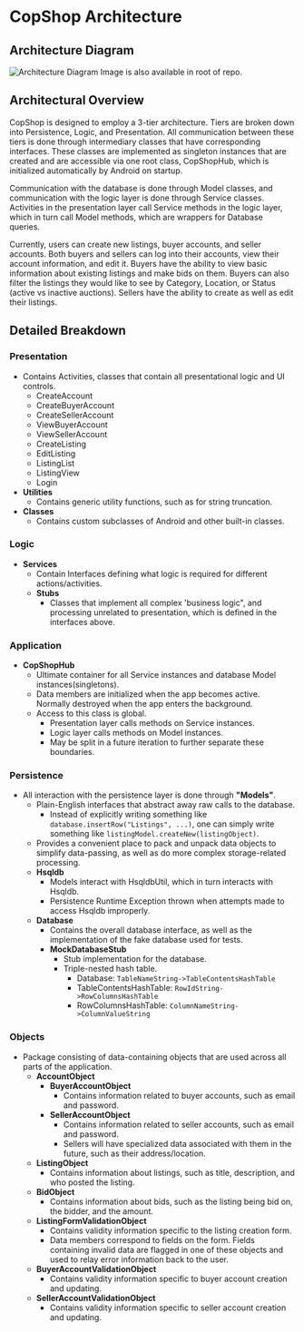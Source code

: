 # CopShop Architecture
## Architecture Diagram
![Architecture Diagram](https://i.imgur.com/3QJR5Rk.png)
Image is also available in root of repo.

## Architectural Overview
CopShop is designed to employ a 3-tier architecture. Tiers are broken down into Persistence, Logic, and Presentation. All communication between these tiers is done through intermediary classes that have corresponding interfaces. These classes are implemented as singleton instances that are created and are accessible via one root class, CopShopHub, which is initialized automatically by Android on startup.   

Communication with the database is done through Model classes, and communication with the logic layer is done through Service classes. Activities in the presentation layer call Service methods in the logic layer, which in turn call Model methods, which are wrappers for Database queries.  

Currently, users can create new listings, buyer accounts, and seller accounts. Both buyers and sellers can log into their accounts, view their account information, and edit it. Buyers have the ability to view basic information about existing listings and make bids on them. Buyers can also filter the listings they would like to see by Category, Location, or Status (active vs inactive auctions). Sellers have the ability to create as well as edit their listings.  

## Detailed Breakdown
### Presentation
- Contains Activities, classes that contain all presentational logic and UI controls.
	- CreateAccount
 	- CreateBuyerAccount
 	- CreateSellerAccount
 	- ViewBuyerAccount
 	- ViewSellerAccount
	- CreateListing
	- EditListing
	- ListingList
	- ListingView
	- Login
- **Utilities**
	-  Contains generic utility functions, such as for string truncation.
- **Classes**
	- Contains custom subclasses of Android and other built-in classes.
	
### Logic
- **Services**
	- Contain Interfaces defining what logic is required for different actions/activities.
	- **Stubs**
		- Classes that implement all complex 'business logic", and processing unrelated to presentation, which is defined in the interfaces above. 

### Application
- **CopShopHub**
	- Ultimate container for all Service instances and database Model instances(singletons). 
	- Data members are initialized when the app becomes active. Normally destroyed when the app enters the background.
	- Access to this class is global.
		- Presentation layer calls methods on Service instances.
		- Logic layer calls methods on Model instances. 
		- May be split in a future iteration to further separate these boundaries.

### Persistence
- All interaction with the persistence layer is done through **"Models"**.
	- Plain-English interfaces that abstract away raw calls to the database. 
		- Instead of explicitly writing something like `database.insertRow("Listings", ...)`, one can simply write something like `listingModel.createNew(listingObject)`.
	- Provides a convenient place to pack and unpack data objects to simplify data-passing, as well as do more complex storage-related processing.
	- **Hsqldb**
	    - Models interact with HsqldbUtil, which in turn interacts with Hsqldb.
	    - Persistence Runtime Exception thrown when attempts made to access Hsqldb improperly. 
    - **Database**
		- Contains the overall database interface, as well as the implementation of the fake database used for tests.
		- **MockDatabaseStub** 
			- Stub implementation for the database.
			- Triple-nested hash table.
				- Database: `TableNameString->TableContentsHashTable`
				- TableContentsHashTable: `RowIdString->RowColumnsHashTable`
				- RowColumnsHashTable: `ColumnNameString->ColumnValueString`

### Objects
- Package consisting of data-containing objects that are used across all parts of the application.
	- **AccountObject**
		- **BuyerAccountObject**
			- Contains information related to buyer accounts, such as email and password.
		- **SellerAccountObject**
			- Contains information related to seller accounts, such as email and password.
			- Sellers will have specialized data associated with them in the future, such as their address/location.
	- **ListingObject**
		- Contains information about listings, such as title, description, and who posted the listing.
	- **BidObject**
	    - Contains information about bids, such as the listing being bid on, the bidder, and the amount.
	- **ListingFormValidationObject**
		- Contains validity information specific to the listing creation form.
		- Data members correspond to fields on the form. Fields containing invalid data are flagged in one of these objects and used to relay error information back to the user.
	- **BuyerAccountValidationObject**
	    - Contains validity information specific to buyer account creation and updating. 
	- **SellerAccountValidationObject**
	    - Contains validity information specific to seller account creation and updating. 